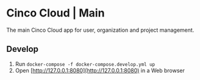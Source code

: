 # Cinco Cloud | Main

The main Cinco Cloud app for user, organization and project management.

## Develop

1. Run `docker-compose -f docker-compose.develop.yml up`
2. Open [http://127.0.0.1:8080](http://127.0.0.1:8080) in a Web browser